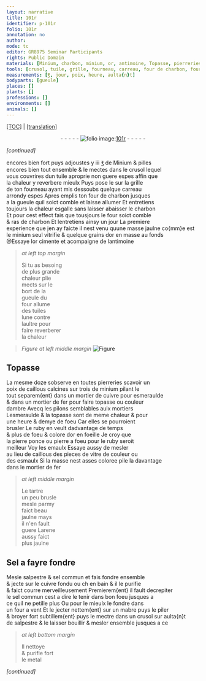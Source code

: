 ```yaml
---
layout: narrative
title: 101r
identifier: p-101r
folio: 101r
annotation: no
author:
mode: tc
editor: GR8975 Seminar Participants
rights: Public Domain
materials: [Minium, charbon, minium, or, antimoine, Topasse, pierreries, caillous, cuivre, esmeraulde, fer, topasse, ambre, ruby, pierre ponce, pierre a foeu, emaulx, vitre, esmaulx, tartre, arene, Sel, salpestre, sel commun, mabre, metal]
tools: [crusol, tuile, grille, fourneau, carreau, four de charbon, four, tuiles, mortier de cuivre, mortier de fer, pilons, mortiers, four a vent, mabre]
measurements: [℥, jour, poix, heure, aulta{n}t]
bodyparts: [gueule]
places: []
plants: []
professions: []
environments: []
animals: []
---
```


<p><a href="{{ site.baseurl }}/diplomatic/">[TOC]</a> | <a href="{{ site.baseurl }}/texts/p-101r_tl/">[translation]</a></p><div class="folio" align="center">- - - - - <a href="http://gallica.bnf.fr/ark:/12148/btv1b10500001g/f207.image" target="_blank"><img src="https://cu-mkp.github.io/2017-workshop-edition/assets/photo-icon.png" alt="folio image: " style="display:inline-block; margin-bottom:-3px;"/>101r</a> - - - - - </div>  
 
*[continued]*
  
encores bien fort puys adjoustes y iii <span class="ms">℥</span> de <span class="m">Minium</span> & pilles<br/> encores bien tout ensemble & le mectes dans le <span class="tl">crusol</span> lequel<br/> vous couvrires dun <span class="tl">tuile</span> aproprie non guere espes affin que<br/> la chaleur y reverbere mieulx Puys pose le sur la <span class="tl">grille</span><br/> de ton <span class="tl">fourneau</span> ayant mis dessoubs quelque <span class="tl">carreau</span><br/> arrondy espes Apres emplis ton <span class="tl">four de <span class="m">charbon</span></span> jusques<br/> a la <span class="bp">gueule</span> quil soict comble et laisse allumer Et entretiens<br/> toujours la chaleur esgalle sans laisser abaisser le <span class="m">charbon</span><br/> Et pour cest effect fais que tousjours le <span class="tl">four</span> soict comble<br/> & ras de <span class="m">charbon</span> Et lentretiens ainsy un <span class="ms">jour</span> La premiere<br/> experience que jen ay faicte il nest venu quune masse jaulne co{mm}e est<br/> le <span class="m">minium</span> seul vitrifie & quelque grains d<span class="m">or</span> en masse au fonds<br/> @Essaye l<span class="m">or</span> cimente et acompaigne de l<span class="m">antimoine</span>
 
> *at left top margin*
> 
> 
>   Si tu as besoing<br/> de plus grande<br/> chaleur <span class="del">plie</span><br/> mects sur le<br/> bort de la<br/> <span class="bp">gueule</span> du<br/> <span class="tl">four</span> allume<br/> des <span class="tl">tuiles</span><br/> lune contre<br/> laultre pour<br/> faire reverberer<br/> la chaleur
 
> *Figure*
> *at left middle margin*
> <a href="https://drive.google.com/open?id=0B9-oNrvWdlO5dnlodmJvNkRMaWM" target="_blank"><img src="https://cu-mkp.github.io/GR8975-edition/assets/photo-icon.png" alt="Figure" style="display:inline-block; margin-bottom:-3px;"/></a>
 
 
  

## <span class="m">Topasse</span>

 
La mesme doze sobserve en toutes <span class="m">pierreries</span> scavoir un<br/> <span class="ms">poix</span> de <span class="m">caillous</span> calcines sur trois de <span class="m">minium</span> pilant le<br/> tout separem{ent} dans un <span class="tl">mortier de <span class="m">cuivre</span></span> pour <span class="m">esmeraulde</span><br/> & dans un <span class="tl">mortier de <span class="m">fer</span></span> pour faire <span class="m">topasse</span> ou couleur<br/> d<span class="m">ambre</span> Avecq les <span class="tl">pilons</span> semblables aulx <span class="tl">mortiers</span><br/> L<span class="m">esmeraulde</span> & la <span class="m">topasse</span> sont de meme chaleur & pour<br/> une <span class="ms">heure</span> & demye de foeu Car elles se pourroient<br/> brusler Le <span class="m">ruby</span> <span class="del">en</span> veult dadvantage de temps<br/> & plus de foeu & colore d<span class="m">or</span> en foeille Je croy que<br/> la <span class="m">pierre ponce</span> ou <span class="m">pierre a foeu</span> pour le <span class="m">ruby</span> seroit<br/> meilleur Voy les <span class="m">emaulx</span> Essaye aussy de mesler<br/> au lieu de <span class="m">caillous</span> des pieces de <span class="m">vitre</span> de couleur ou<br/> des <span class="m">esmaulx</span> Si la masse nest asses coloree pile la davantage<br/> dans le <span class="tl">mortier de <span class="m">fer</span></span>
 
> *at left middle margin*
> 
> 
>   Le <span class="m">tartre</span><br/> un peu brusle<br/> mesle parmy<br/> faict beau<br/> jaulne mays<br/> il n'en fault<br/> guere L<span class="m">arene</span><br/> aussy faict<br/> plus jaulne
 
 
  

## <span class="m">Sel</span> a fayre fondre

 
Mesle <span class="m">salpestre</span> & <span class="m">sel commun</span> et fais fondre ensemble<br/> & jecte sur le <span class="m">cuivre</span> fondu ou <span class="del">ch</span> en bain & il le purifie<br/> & faict courre merveilleusement Premierem{ent} il fault decrepiter<br/> le <span class="m">sel commun</span> cest a dire le tenir dans bon foeu jusques a<br/> ce quil ne petille plus Ou pour le mieulx le fondre dans<br/> un <span class="tl">four a vent</span> Et le jecter nettem{ent} sur un <span class="tl"><span class="m">mabre</span></span> puys le piler<br/> & broyer fort subtillem{ent} puys le mectre dans un <span class="tl">crusol</span> sur <span class="ms">aulta{n}t</span><br/> de <span class="m">salpestre</span> & le laisser bouillir & mesler ensemble jusques a ce
 
> *at left bottom margin*
> 
> 
>   Il nettoye<br/> & purifie fort<br/> le <span class="m">metal</span>
 
*[continued]*
 
